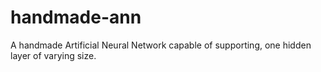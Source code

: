 # handmade-ann
A handmade Artificial Neural Network capable of supporting, one hidden layer of varying size.
